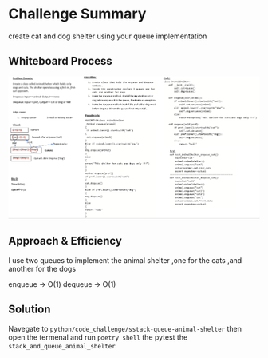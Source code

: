 # Challenge Summary
create cat and dog shelter using your queue implementation

## Whiteboard Process
![shelter](stack-queue-animal-shelter.png)

## Approach & Efficiency
I use two queues to implement the animal shelter ,one for the cats ,and another for the dogs

enqueue -> O(1)
dequeue -> O(1)

## Solution
Navegate to `python/code_challenge/sstack-queue-animal-shelter` then open the termenal and run `poetry shell` the pytest the `stack_and_queue_animal_shelter`

